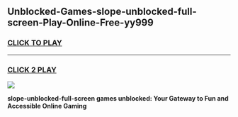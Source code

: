 
## Unblocked-Games-slope-unblocked-full-screen-Play-Online-Free-yy999
<h3>
<a href="https://premium76.site?title=slope-unblocked-full-screen&ref=26A">CLICK TO PLAY</a></h3>
<hr>

<h3>
<a href="https://premium76.site?title=slope-unblocked-full-screen&ref=26A">CLICK 2 PLAY</a>
  
</h3>

<a href="https://premium76.site?title=slope-unblocked-full-screen&ref=26A"><img src="https://clearcache.store/games.png"></a>


**slope-unblocked-full-screen games unblocked: Your Gateway to Fun and Accessible Online Gaming**
